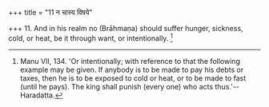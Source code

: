 +++
title = "11 न चास्य विषये"

+++
11. And in his realm no (Brāhmaṇa) should suffer hunger, sickness, cold, or heat, be it through want, or intentionally. [^6] 


[^6]:  Manu VII, 134. 'Or intentionally; with reference to that the following example may be given. If anybody is to be made to pay his debts or taxes, then he is to be exposed to cold or heat, or to be made to fast (until he pays). The king shall punish (every one) who acts thus.'--Haradatta.
